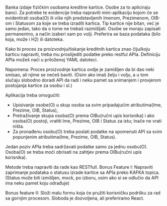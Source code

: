 Banka izdaje fizičkim osobama kreditne kartice. Osobe za to apliciraju banci. Za potrebe te evidencije treba napraviti mini-aplikaciju kojom će se evidentirati osoba(O) ili više njih predstavljenih Imenom, Prezimenom, OIB-om i Statusom za koje se treba izraditi kartica. Tip kartice nije bitan, već je samo jedan, tako da o tome ne trebaš razmišljati.
Osobe se moraju zapisati permanentno,  a način izaberi sam po volji. Preferira se baza podataka (bilo koja, može i H2) ili datoteka.

Kako bi proces za proizvodnju/tiskanje kreditnih kartica znao čiju/koju karticu napraviti, treba mu proslijediti podatke preko restful APIa. Definiciju APIa možeš naći u priloženoj YAML datoteci.

Napomena: Proces proizvodnje kartica ovdje je zamišljen da bi dao neki smisao, ali njime se nećeš baviti. (Osim ako imaš želju i volju, a u tom slučaju slobodno doradi API da radi i neku pamet sa snimanjem i provjerom postojanja kartice za osobu i sl.)


Aplikacija treba omogućiti:

- Upisivanje osobe(O) u skup osoba sa svim pripadajućim atributima(Ime, Prezime, OIB, Status),
- Pretraživanje skupa osoba(O) prema OIBu(ručni upis korisnika) i ako osoba(O) postoji, vratiti Ime, Prezime, OIB i Status za istu; Inače ne vrati ništa.
- Za pronađenu osobu(O) treba poslati podatke na spomenuti API sa svim popunjenim atributima(Ime, Prezime, OIB, Status).


Jedan poziv APIa treba sadržavati podatke samo za jednu osobu(O).
Osoba(O) se treba moći obrisati na zahtjev prema OIBu(ručni upis korisnika).

Metode treba napraviti da rade kao RESTfull.
Bonus Feature I:
Napraviti zaprimanje podataka o statusu izrade kartice sa APIa preko KAFKA topica. (Status može biti izmišljen, mock, po izboru, osim ako si se odlučio da API ima neku pamet koju odrađuje)

Bonus feature II:
Složi malu formu koja će pružiti korisničku podršku za rad sa gornjim procesom. Sloboda je dozvoljena, ali preferiramo React.
